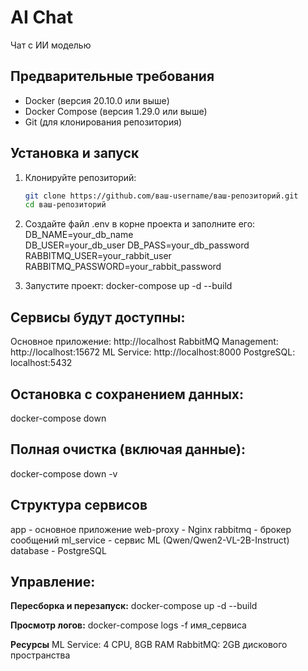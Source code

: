 # AI Chat
Чат с ИИ моделью

## Предварительные требования
- Docker (версия 20.10.0 или выше)
- Docker Compose (версия 1.29.0 или выше)
- Git (для клонирования репозитория)

## Установка и запуск
1. Клонируйте репозиторий:
   ```bash
   git clone https://github.com/ваш-username/ваш-репозиторий.git
   cd ваш-репозиторий

2. Создайте файл .env в корне проекта и заполните его:
   DB_NAME=your_db_name <br>
   DB_USER=your_db_user
   DB_PASS=your_db_password
   RABBITMQ_USER=your_rabbit_user
   RABBITMQ_PASSWORD=your_rabbit_password

3. Запустите проект:
docker-compose up -d --build


## Сервисы будут доступны:
   Основное приложение: http://localhost
   RabbitMQ Management: http://localhost:15672
   ML Service: http://localhost:8000
   PostgreSQL: localhost:5432

## Остановка с сохранением данных:
docker-compose down

## Полная очистка (включая данные):
docker-compose down -v

## Структура сервисов
app - основное приложение
web-proxy - Nginx
rabbitmq - брокер сообщений
ml_service - сервис ML (Qwen/Qwen2-VL-2B-Instruct)
database - PostgreSQL

## Управление:
**Пересборка и перезапуск:**
docker-compose up -d --build

**Просмотр логов:**
docker-compose logs -f имя_сервиса

**Ресурсы**
ML Service: 4 CPU, 8GB RAM
RabbitMQ: 2GB дискового пространства
